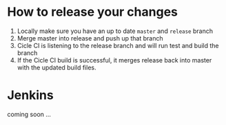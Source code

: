 # How to release your changes

1. Locally make sure you have an up to date `master` and `release` branch
2. Merge master into release and push up that branch
3. Cicle CI is listening to the release branch and will run test and build the branch
4. If the Cicle CI build is successful, it merges release back into master with the updated build files.


# Jenkins

coming soon ...
